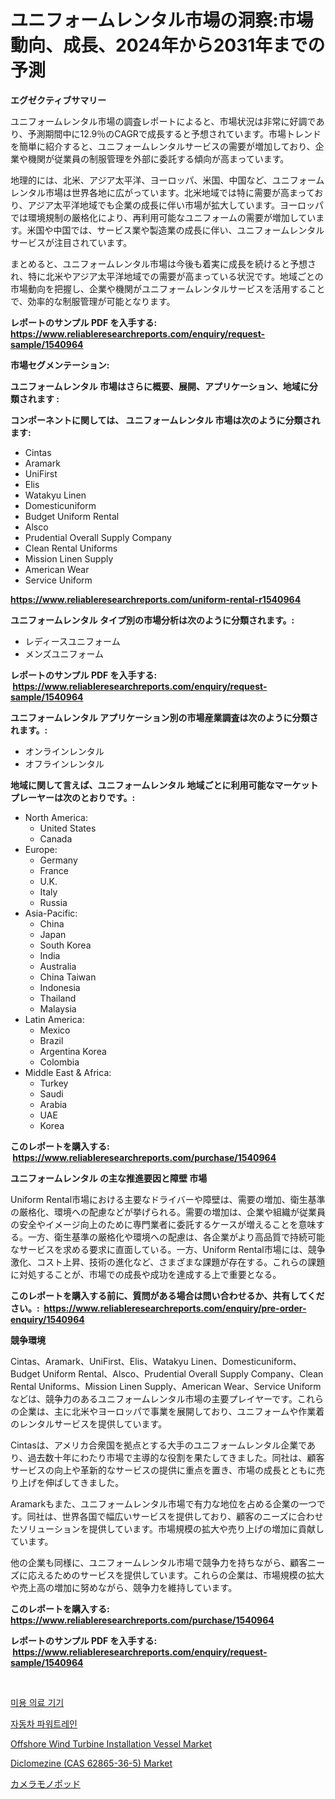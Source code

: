 <p><h1>ユニフォームレンタル市場の洞察:市場動向、成長、2024年から2031年までの予測</h1></p><p><strong>エグゼクティブサマリー</strong></p>
<p><p>ユニフォームレンタル市場の調査レポートによると、市場状況は非常に好調であり、予測期間中に12.9％のCAGRで成長すると予想されています。市場トレンドを簡単に紹介すると、ユニフォームレンタルサービスの需要が増加しており、企業や機関が従業員の制服管理を外部に委託する傾向が高まっています。</p><p>地理的には、北米、アジア太平洋、ヨーロッパ、米国、中国など、ユニフォームレンタル市場は世界各地に広がっています。北米地域では特に需要が高まっており、アジア太平洋地域でも企業の成長に伴い市場が拡大しています。ヨーロッパでは環境規制の厳格化により、再利用可能なユニフォームの需要が増加しています。米国や中国では、サービス業や製造業の成長に伴い、ユニフォームレンタルサービスが注目されています。</p><p>まとめると、ユニフォームレンタル市場は今後も着実に成長を続けると予想され、特に北米やアジア太平洋地域での需要が高まっている状況です。地域ごとの市場動向を把握し、企業や機関がユニフォームレンタルサービスを活用することで、効率的な制服管理が可能となります。</p></p>
<p><strong>レポートのサンプル PDF を入手する: <a href="https://www.reliableresearchreports.com/enquiry/request-sample/1540964">https://www.reliableresearchreports.com/enquiry/request-sample/1540964</a></strong></p>
<p><strong>市場セグメンテーション:</strong></p>
<p><strong> ユニフォームレンタル 市場はさらに概要、展開、アプリケーション、地域に分類されます :</strong></p>
<p><strong>コンポーネントに関しては、 ユニフォームレンタル 市場は次のように分類されます: &nbsp;</strong></p>
<p><ul><li>Cintas</li><li>Aramark</li><li>UniFirst</li><li>Elis</li><li>Watakyu Linen</li><li>Domesticuniform</li><li>Budget Uniform Rental</li><li>Alsco</li><li>Prudential Overall Supply Company</li><li>Clean Rental Uniforms</li><li>Mission Linen Supply</li><li>American Wear</li><li>Service Uniform</li></ul></p>
<p><strong><a href="https://www.reliableresearchreports.com/uniform-rental-r1540964">https://www.reliableresearchreports.com/uniform-rental-r1540964</a></strong></p>
<p><strong> ユニフォームレンタル タイプ別の市場分析は次のように分類されます。:</strong></p>
<p><ul><li>レディースユニフォーム</li><li>メンズユニフォーム</li></ul></p>
<p><strong>レポートのサンプル PDF を入手する: &nbsp;<a href="https://www.reliableresearchreports.com/enquiry/request-sample/1540964">https://www.reliableresearchreports.com/enquiry/request-sample/1540964</a></strong></p>
<p><strong> ユニフォームレンタル アプリケーション別の市場産業調査は次のように分類されます。:</strong></p>
<p><ul><li>オンラインレンタル</li><li>オフラインレンタル</li></ul></p>
<p><strong>地域に関して言えば、ユニフォームレンタル 地域ごとに利用可能なマーケットプレーヤーは次のとおりです。:</strong></p>
<p><ul>
    <li>
        North America:
        <ul>
            <li>United States</li>
            <li>Canada</li>
        </ul>
    </li>
    <li>
        Europe:
        <ul>
            <li>Germany</li>
            <li>France</li>
            <li>U.K.</li>
            <li>Italy</li>
            <li>Russia</li>
        </ul>
    </li>
    <li>
        Asia-Pacific:
        <ul>
            <li>China</li>
            <li>Japan</li>
            <li>South Korea</li>
            <li>India</li>
            <li>Australia</li>
            <li>China Taiwan</li>
            <li>Indonesia</li>
            <li>Thailand</li>
            <li>Malaysia</li>
        </ul>
    </li>
    <li>
        Latin America:
        <ul>
            <li>Mexico</li>
            <li>Brazil</li>
            <li>Argentina Korea</li>
            <li>Colombia</li>
        </ul>
    </li>
    <li>
        Middle East & Africa:
        <ul>
            <li>Turkey</li>
            <li>Saudi</li>
            <li>Arabia</li>
            <li>UAE</li>
            <li>Korea</li>
        </ul>
    </li>
    </ul></p>
<p><strong>このレポートを購入する: &nbsp;<a href="https://www.reliableresearchreports.com/purchase/1540964">https://www.reliableresearchreports.com/purchase/1540964</a></strong></p>
<p><strong>ユニフォームレンタル の主な推進要因と障壁 市場</strong></p>
<p><p>Uniform Rental市場における主要なドライバーや障壁は、需要の増加、衛生基準の厳格化、環境への配慮などが挙げられる。需要の増加は、企業や組織が従業員の安全やイメージ向上のために専門業者に委託するケースが増えることを意味する。一方、衛生基準の厳格化や環境への配慮は、各企業がより高品質で持続可能なサービスを求める要求に直面している。一方、Uniform Rental市場には、競争激化、コスト上昇、技術の進化など、さまざまな課題が存在する。これらの課題に対処することが、市場での成長や成功を達成する上で重要となる。</p></p>
<p><strong>このレポートを購入する前に、質問がある場合は問い合わせるか、共有してください。:&nbsp; <a href="https://www.reliableresearchreports.com/enquiry/pre-order-enquiry/1540964">https://www.reliableresearchreports.com/enquiry/pre-order-enquiry/1540964</a></strong></p>
<p><strong>競争環境</strong></p>
<p><p>Cintas、Aramark、UniFirst、Elis、Watakyu Linen、Domesticuniform、Budget Uniform Rental、Alsco、Prudential Overall Supply Company、Clean Rental Uniforms、Mission Linen Supply、American Wear、Service Uniformなどは、競争力のあるユニフォームレンタル市場の主要プレイヤーです。これらの企業は、主に北米やヨーロッパで事業を展開しており、ユニフォームや作業着のレンタルサービスを提供しています。</p><p>Cintasは、アメリカ合衆国を拠点とする大手のユニフォームレンタル企業であり、過去数十年にわたり市場で主導的な役割を果たしてきました。同社は、顧客サービスの向上や革新的なサービスの提供に重点を置き、市場の成長とともに売り上げを伸ばしてきました。</p><p>Aramarkもまた、ユニフォームレンタル市場で有力な地位を占める企業の一つです。同社は、世界各国で幅広いサービスを提供しており、顧客のニーズに合わせたソリューションを提供しています。市場規模の拡大や売り上げの増加に貢献しています。</p><p>他の企業も同様に、ユニフォームレンタル市場で競争力を持ちながら、顧客ニーズに応えるためのサービスを提供しています。これらの企業は、市場規模の拡大や売上高の増加に努めながら、競争力を維持しています。</p></p>
<p><strong>このレポートを購入する: &nbsp; <a href="https://www.reliableresearchreports.com/purchase/1540964">https://www.reliableresearchreports.com/purchase/1540964</a></strong></p>
<p><strong>レポートのサンプル PDF を入手する: &nbsp;<a href="https://www.reliableresearchreports.com/enquiry/request-sample/1540964">https://www.reliableresearchreports.com/enquiry/request-sample/1540964</a></strong><strong></strong></p>
<p>&nbsp;</p>
<p><p><a href="https://github.com/Tristiarton768456/Market-Research-Report-List-1/blob/main/830689254496.md">미용 의료 기기</a></p><p><a href="https://github.com/novabrown3/Market-Research-Report-List-1/blob/main/332569054497.md">자동차 파워트레인</a></p><p><a href="https://www.linkedin.com/pulse/offshore-wind-turbine-installation-vessel-market-trends-forecast-cudlf">Offshore Wind Turbine Installation Vessel Market</a></p><p><a href="https://issuu.com/reportprime-2/docs/diclomezine-cas-62865-36-5-market-size-2030.pptx">Diclomezine (CAS 62865-36-5) Market</a></p><p><a href="https://github.com/MosesSpinka1914/Market-Research-Report-List-1/blob/main/287082156371.md">カメラモノポッド</a></p></p>